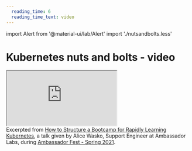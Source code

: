 ```yaml
---
  reading_time: 6
  reading_time_text: video
---
```


import Alert from '@material-ui/lab/Alert'
import './nutsandbolts.less'

# Kubernetes nuts and bolts - video

<div style="margin: 10px 0 10px 0;"></div>

<div class="video-container">
    <iframe class="video" src="https://www.youtube.com/embed/dePoqgOT1ZQ" allowfullscreen></iframe>
</div>

<Alert severity="success">
	Excerpted from <a href="https://www.youtube.com/watch?v=7nBmHhNTDm8"> How to Structure a Bootcamp for Rapidly Learning Kubernetes</a>, a talk given by Alice Wasko, Support Engineer at Ambassador Labs, during <a href="https://www.youtube.com/watch?v=79VWzqsZutQ&list=PLZWpj-1-nsqVP0FbG3a8Yr5bi-PXXFirH">Ambassador Fest - Spring 2021</a>.
</Alert>